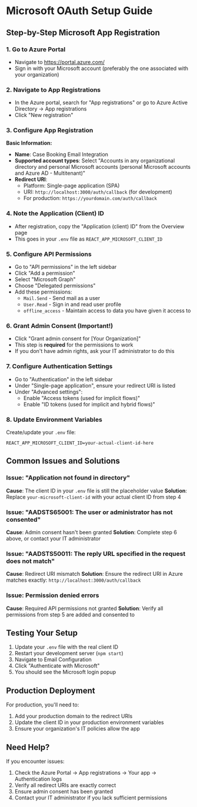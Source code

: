 # Microsoft OAuth Setup Guide

## Step-by-Step Microsoft App Registration

### 1. Go to Azure Portal
- Navigate to https://portal.azure.com/
- Sign in with your Microsoft account (preferably the one associated with your organization)

### 2. Navigate to App Registrations
- In the Azure portal, search for "App registrations" or go to Azure Active Directory → App registrations
- Click "New registration"

### 3. Configure App Registration
**Basic Information:**
- **Name**: Case Booking Email Integration
- **Supported account types**: Select "Accounts in any organizational directory and personal Microsoft accounts (personal Microsoft accounts and Azure AD - Multitenant)"
- **Redirect URI**: 
  - Platform: Single-page application (SPA)
  - URI: `http://localhost:3000/auth/callback` (for development)
  - For production: `https://yourdomain.com/auth/callback`

### 4. Note the Application (Client) ID
- After registration, copy the "Application (client) ID" from the Overview page
- This goes in your `.env` file as `REACT_APP_MICROSOFT_CLIENT_ID`

### 5. Configure API Permissions
- Go to "API permissions" in the left sidebar
- Click "Add a permission"
- Select "Microsoft Graph"
- Choose "Delegated permissions"
- Add these permissions:
  - `Mail.Send` - Send mail as a user
  - `User.Read` - Sign in and read user profile
  - `offline_access` - Maintain access to data you have given it access to

### 6. Grant Admin Consent (Important!)
- Click "Grant admin consent for [Your Organization]"
- This step is **required** for the permissions to work
- If you don't have admin rights, ask your IT administrator to do this

### 7. Configure Authentication Settings
- Go to "Authentication" in the left sidebar
- Under "Single-page application", ensure your redirect URI is listed
- Under "Advanced settings":
  - Enable "Access tokens (used for implicit flows)"
  - Enable "ID tokens (used for implicit and hybrid flows)"

### 8. Update Environment Variables
Create/update your `.env` file:
```
REACT_APP_MICROSOFT_CLIENT_ID=your-actual-client-id-here
```

## Common Issues and Solutions

### Issue: "Application not found in directory"
**Cause**: The client ID in your `.env` file is still the placeholder value
**Solution**: Replace `your-microsoft-client-id` with your actual client ID from step 4

### Issue: "AADSTS65001: The user or administrator has not consented"
**Cause**: Admin consent hasn't been granted
**Solution**: Complete step 6 above, or contact your IT administrator

### Issue: "AADSTS50011: The reply URL specified in the request does not match"
**Cause**: Redirect URI mismatch
**Solution**: Ensure the redirect URI in Azure matches exactly: `http://localhost:3000/auth/callback`

### Issue: Permission denied errors
**Cause**: Required API permissions not granted
**Solution**: Verify all permissions from step 5 are added and consented to

## Testing Your Setup
1. Update your `.env` file with the real client ID
2. Restart your development server (`npm start`)
3. Navigate to Email Configuration
4. Click "Authenticate with Microsoft"
5. You should see the Microsoft login popup

## Production Deployment
For production, you'll need to:
1. Add your production domain to the redirect URIs
2. Update the client ID in your production environment variables
3. Ensure your organization's IT policies allow the app

## Need Help?
If you encounter issues:
1. Check the Azure Portal → App registrations → Your app → Authentication logs
2. Verify all redirect URIs are exactly correct
3. Ensure admin consent has been granted
4. Contact your IT administrator if you lack sufficient permissions